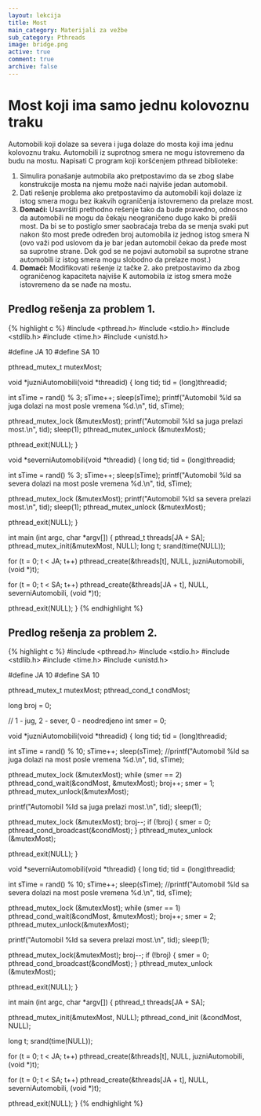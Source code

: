 ```yaml
---
layout: lekcija
title: Most
main_category: Materijali za vežbe
sub_category: Pthreads
image: bridge.png
active: true
comment: true
archive: false
---
```


# Most koji ima samo jednu kolovoznu traku

Automobili koji dolaze sa severa i juga dolaze do mosta koji ima jednu kolovoznu traku. Automobili iz suprotnog smera ne mogu istovremeno da budu na mostu. Napisati C program koji koršćenjem pthread biblioteke:

1. Simulira ponašanje autmobila ako pretpostavimo da se zbog slabe konstrukcije mosta na njemu može naći najviše jedan automobil.
2. Dati rešenje problema ako pretpostavimo da automobili koji dolaze iz istog smera mogu bez ikakvih ograničenja istovremeno da prelaze most.
3. **Domaći:** Usavršiti prethodno rešenje tako da bude pravedno, odnosno da automobili ne mogu da čekaju neograničeno dugo kako bi prešli most. Da bi se to postiglo smer saobraćaja treba da se menja svaki put nakon što most pređe određen broj automobila iz jednog istog smera N (ovo važi pod uslovom da je bar jedan automobil čekao da pređe most sa suprotne strane. Dok god se ne pojavi automobil sa suprotne strane automobili iz istog smera mogu slobodno da prelaze most.)
4. **Domaći:** Modifikovati rešenje iz tačke 2. ako pretpostavimo da zbog ograničenog kapaciteta najviše K automobila iz istog smera može istovremeno da se nađe na mostu.

## Predlog rešenja za problem 1.

{% highlight c %}
#include <pthread.h>
#include <stdio.h>
#include <stdlib.h>
#include <time.h>
#include <unistd.h>

#define JA 10
#define SA 10

pthread_mutex_t mutexMost;

void *juzniAutomobili(void *threadid)
{
   long tid;
   tid = (long)threadid;

   int sTime = rand() % 3;
   sTime++;
   sleep(sTime);
   printf("Automobil %ld sa juga dolazi na most posle vremena %d.\n", tid, sTime);

   pthread_mutex_lock (&mutexMost);
   printf("Automobil %ld sa juga prelazi most.\n", tid);
   sleep(1);
   pthread_mutex_unlock (&mutexMost);

   pthread_exit(NULL);
}

 void *severniAutomobili(void *threadid)
{
   long tid;
   tid = (long)threadid;

   int sTime = rand() % 3;
   sTime++;
   sleep(sTime);
   printf("Automobil %ld sa severa dolazi na most posle vremena %d.\n", tid, sTime);

   pthread_mutex_lock (&mutexMost);
   printf("Automobil %ld sa severa prelazi most.\n", tid);
   sleep(1);
   pthread_mutex_unlock (&mutexMost);

   pthread_exit(NULL);
}

int main (int argc, char *argv[])
{
   pthread_t threads[JA + SA];
   pthread_mutex_init(&mutexMost, NULL);
   long t;
   srand(time(NULL));

   for (t = 0; t < JA; t++)
      pthread_create(&threads[t], NULL, juzniAutomobili, (void *)t);

   for (t = 0; t < SA; t++)
       pthread_create(&threads[JA + t], NULL, severniAutomobili, (void *)t);

   pthread_exit(NULL);
}
{% endhighlight %}

## Predlog rešenja za problem 2.

{% highlight c %}
#include <pthread.h>
#include <stdio.h>
#include <stdlib.h>
#include <time.h>
#include <unistd.h>

#define JA 10
#define SA 10

pthread_mutex_t mutexMost;
pthread_cond_t condMost;

long broj = 0;

// 1 - jug, 2 - sever, 0 - neodredjeno
int smer = 0;

void *juzniAutomobili(void *threadid)
{
   long tid;
   tid = (long)threadid;

   int sTime = rand() % 10;
   sTime++;
   sleep(sTime);
   //printf("Automobil %ld sa juga dolazi na most posle vremena %d.\n", tid, sTime);

   pthread_mutex_lock (&mutexMost);
   while (smer == 2)
       pthread_cond_wait(&condMost, &mutexMost);
   broj++;
   smer = 1;
   pthread_mutex_unlock(&mutexMost);

   printf("Automobil %ld sa juga prelazi most.\n", tid);
   sleep(1);

   pthread_mutex_lock (&mutexMost);
   broj--;
   if (!broj)
   {
   		smer = 0;
 	    pthread_cond_broadcast(&condMost);
   }
   pthread_mutex_unlock (&mutexMost);

   pthread_exit(NULL);
}

 void *severniAutomobili(void *threadid)
{
   long tid;
   tid = (long)threadid;

   int sTime = rand() % 10;
   sTime++;
   sleep(sTime);
   //printf("Automobil %ld sa severa dolazi na most posle vremena %d.\n", tid, sTime);

   pthread_mutex_lock (&mutexMost);
   while (smer == 1)
       pthread_cond_wait(&condMost, &mutexMost);
   broj++;
   smer = 2;
   pthread_mutex_unlock(&mutexMost);

   printf("Automobil %ld sa severa prelazi most.\n", tid);
   sleep(1);

   pthread_mutex_lock(&mutexMost);
   broj--;
   if (!broj)
   {
   	   smer = 0;
	   pthread_cond_broadcast(&condMost);
   }
   pthread_mutex_unlock (&mutexMost);

   pthread_exit(NULL);
}

int main (int argc, char *argv[])
{
   pthread_t threads[JA + SA];

   pthread_mutex_init(&mutexMost, NULL);
   pthread_cond_init (&condMost, NULL);

   long t;
   srand(time(NULL));

   for (t = 0; t < JA; t++)
      pthread_create(&threads[t], NULL, juzniAutomobili, (void *)t);

   for (t = 0; t < SA; t++)
       pthread_create(&threads[JA + t], NULL, severniAutomobili, (void *)t);

   pthread_exit(NULL);
}
{% endhighlight %}
